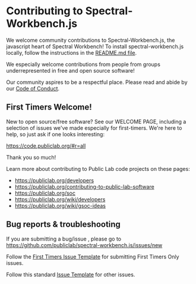 # Contributing to Spectral-Workbench.js

We welcome community contributions to Spectral-Workbench.js, the javascript heart of Spectral Workbench! To install spectral-workbench.js locally, follow the instructions in the [README.md file](https://github.com/publiclab/spectral-workbench.js#installation).

We especially welcome contributions from people from groups underrepresented in free and open source software!

Our community aspires to be a respectful place. Please read and abide by our [Code of Conduct](https://publiclab.org/conduct).

## First Timers Welcome!

New to open source/free software? See our WELCOME PAGE, including a selection of issues we've made especially for first-timers. We're here to help, so just ask if one looks interesting:

https://code.publiclab.org/#r=all

Thank you so much!

Learn more about contributing to Public Lab code projects on these pages:

- https://publiclab.org/developers
- https://publiclab.org/contributing-to-public-lab-software
- https://publiclab.org/soc
- https://publiclab.org/wiki/developers
- https://publiclab.org/wiki/gsoc-ideas

## Bug reports & troubleshooting

If you are submitting a bug/issue , please go to https://github.com/publiclab/spectral-workbench.js/issues/new

Follow the [First Timers Issue Template](https://github.com/publiclab/spectral-workbech.js/blob/main/.github/first-timers-issue-template.md) for submitting First Timers Only issues.

Follow this standard [Issue Template](https://github.com/publiclab/spectral-workbench.js/blob/main/ISSUE_TEMPLATE.md) for other issues.

